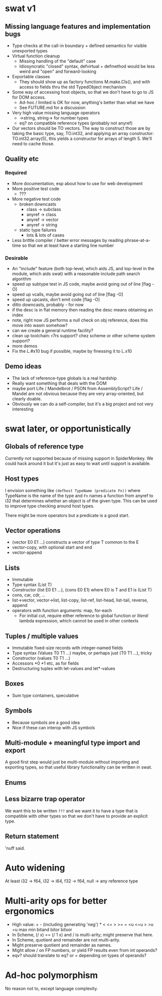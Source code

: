 # swat v1 

## Missing language features and implementation bugs

* Type checks at the call-in boundary + defined semantics for visible unexported types
* Virtual function cleanup
  * Missing handling of the "default" case
  * Idiosyncratic "closed" syntax, defvirtual + defmethod would be less weird and "open" and forward-looking
* Exportable classes
  * They should show up as factory functions M.make.Cls(), and with access to fields thru the std TypedObject mechanism
* Some way of accessing host objects, so that we don't have to go to JS for DOM access.
  * Ad-hoc / limited is OK for now, anything's better than what we have
  * See FUTURE.md for a discussion
* Very high value missing language operators
  * <number>->string, string-><number> for number types
  * eq? on compatible reference types (probably not anyref)
* Our vectors should be TO vectors.  The way to construct those are by taking the basic
  type, say, TO.int32, and applying an array constructor: TO.int32.array(5), this yields
  a constructor for arrays of length 5.  We'll need to cache those.

## Quality etc

### Required

* More documentation, esp about how to use for web development
* More positive test code
  - ???
* More negative test code
  - broken downcasts
    - class -> subclass
    - anyref -> class
    - anyref -> vector
    - anyref -> string
  - static type failures 
    - lots & lots of cases
* Less brittle compiler / better error messages by reading phrase-at-a-time so that
  we at least have a starting line number

### Desirable

* An "include" feature (both top-level, which aids JS, and top-level in the module, which aids swat)
  with a reasonable include path search algorithm
* speed up subtype test in JS code, maybe avoid going out of line [flag -O]
* speed up vcalls, maybe avoid going out of line [flag -O]
* speed up upcasts, don't emit code [flag -O]
* ditto downcasts, probably - for now
* if the desc is in flat memory then reading the desc means obtaining an index
* note, right now JS performs a null check on obj reference, does this move into wasm somehow?
* can we create a general runtime facility?
* clean up toolchain: r7rs support?  chez scheme or other scheme system support?
* more demos
* Fix the L.#x10 bug if possible, maybe by finessing it to L.x10

## Demo ideas

* The lack of reference-type globals is a real hardship
* Really want something that deals with the DOM
* maybe port Life / Mandelbrot / PSON from AssemblyScript?  Life / Mandel are
  not obvious because they are very array-oriented, but clearly doable.
* Obviously we can do a self-compiler, but it's a big project and not very interesting

# swat later, or opportunistically

## Globals of reference type

Currently not supported because of missing support in SpiderMonkey.
We could hack around it but it's just as easy to wait until support is
available.

## Host types

I envision something like `(defhost TypeName (predicate Fn))` where
TypeName is the name of the type and `Fn` names a function from anyref
to i32 that determines whether an object is of the given type.  This
can be used to improve type checking around host types.

There might be more operators but a predicate is a good start.

## Vector operations

* (vector E0 E1 ...) constructs a vector of type T common to the E
* vector-copy, with optional start and end
* vector-append

## Lists

* Immutable
* Type syntax (List T)
* Constructor (list E0 E1 ...), (cons E0 E1) where E0 is T and E1 is (List T)
* cons, car, cdr, ...
* list->vector, vector->list, list-copy, list-ref, list-head, list-tail, reverse, append
* operators with function arguments: map, for-each
  * For initial cut, require either reference to global function or *literal* lambda expression, which cannot be used in other contexts

## Tuples / multiple values

* Immutable fixed-size records with integer-named fields
* Type syntax (Values T0 T1 ...) maybe, or perhaps just (T0 T1 ...), tricky
* Constructor (values T0 T1 ...)
* Accessors *0 *1 etc, as for fields
* Destructuring tuples with let-values and let*-values

## Boxes

* Sum type containers, speculative

## Symbols

* Because symbols are a good idea
* Nice if these can interop with JS symbols

## Multi-module + meaningful type import and export

A good first step would just be multi-module without importing and exporting
types, so that useful library functionality can be written in swat.

## Enums

## Less bizarre trap operator

We want this to be written `???` and we want it to have a type that is
compatible with other types so that we don't have to provide an
explicit type.

## Return statement

'nuff said.

# Auto widening

At least i32 -> f64, i32 -> i64, f32 -> f64, null -> any reference type

# Multi-arity ops for better ergonomics

* High value:  + - (including generating 'neg') * < <= > >= = <u <=u > >u =u max min bitand bitor bitxor
* In Scheme, (/ x) == (/ 1 x) and / is multi-arity; might preserve that here.
* In Scheme, quotient and remainder are not multi-arity.
* Might preserve quotient and remainder as names.
* Might allow / on FP numbers, or yield FP results even from int operands?
* eqv? should translate to eq? or = depending on types of operands?

# Ad-hoc polymorphism

No reason not to, except language complexity.
